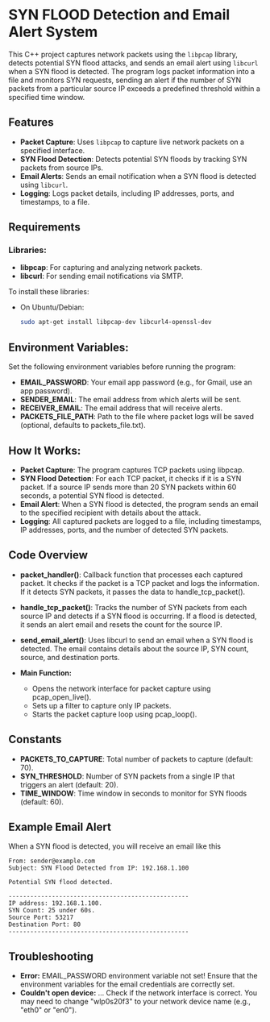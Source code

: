 # SYN FLOOD Detection and Email Alert System

This C++ project captures network packets using the `libpcap` library, detects potential SYN flood attacks, and sends an email alert using `libcurl` when a SYN flood is detected. The program logs packet information into a file and monitors SYN requests, sending an alert if the number of SYN packets from a particular source IP exceeds a predefined threshold within a specified time window.

## Features
- **Packet Capture**: Uses `libpcap` to capture live network packets on a specified interface.
- **SYN Flood Detection**: Detects potential SYN floods by tracking SYN packets from source IPs.
- **Email Alerts**: Sends an email notification when a SYN flood is detected using `libcurl`.
- **Logging**: Logs packet details, including IP addresses, ports, and timestamps, to a file.

## Requirements

### Libraries:
- **libpcap**: For capturing and analyzing network packets.
- **libcurl**: For sending email notifications via SMTP.

To install these libraries:
- On Ubuntu/Debian:
  ```bash
  sudo apt-get install libpcap-dev libcurl4-openssl-dev

## Environment Variables:
Set the following environment variables before running the program:

- **EMAIL_PASSWORD**: Your email app password (e.g., for Gmail, use an app password).
- **SENDER_EMAIL**: The email address from which alerts will be sent.
- **RECEIVER_EMAIL**: The email address that will receive alerts.
- **PACKETS_FILE_PATH**: Path to the file where packet logs will be saved (optional, defaults to packets_file.txt).

## How It Works:
- **Packet Capture**: The program captures TCP packets using libpcap.
- **SYN Flood Detection**: For each TCP packet, it checks if it is a SYN packet. If a source IP sends more than 20 SYN packets within 60 seconds, a potential SYN flood is detected.
- **Email Alert**: When a SYN flood is detected, the program sends an email to the specified recipient with details about the attack.
- **Logging**: All captured packets are logged to a file, including timestamps, IP addresses, ports, and the number of detected SYN packets.

## Code Overview
- **packet_handler()**: Callback function that processes each captured packet. It checks if the packet is a TCP packet and logs the information. If it detects SYN packets, it passes the data to handle_tcp_packet().
- **handle_tcp_packet()**: Tracks the number of SYN packets from each source IP and detects if a SYN flood is occurring. If a flood is detected, it sends an alert email and resets the count for the source IP.
- **send_email_alert()**: Uses libcurl to send an email when a SYN flood is detected. The email contains details about the source IP, SYN count, source, and destination ports.

- **Main Function:**
  - Opens the network interface for packet capture using pcap_open_live().
  - Sets up a filter to capture only IP packets.
  - Starts the packet capture loop using pcap_loop().

## Constants
- **PACKETS_TO_CAPTURE**: Total number of packets to capture (default: 70).
- **SYN_THRESHOLD**: Number of SYN packets from a single IP that triggers an alert (default: 20).
- **TIME_WINDOW**: Time window in seconds to monitor for SYN floods (default: 60).

## Example Email Alert
When a SYN flood is detected, you will receive an email like this

```To: receiver@example.com
From: sender@example.com
Subject: SYN Flood Detected from IP: 192.168.1.100

Potential SYN flood detected.

--------------------------------------------------
IP address: 192.168.1.100.
SYN Count: 25 under 60s.
Source Port: 53217
Destination Port: 80
--------------------------------------------------
```

## Troubleshooting
- **Error:** EMAIL_PASSWORD environment variable not set! Ensure that the environment variables for the email credentials are correctly set.
- **Couldn't open device:** ... Check if the network interface is correct. You may need to change "wlp0s20f3" to your network device name (e.g., "eth0" or "en0").